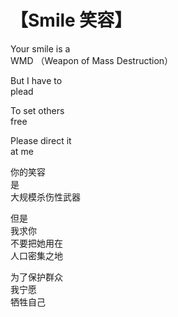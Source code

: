# 【Smile 笑容】

Your smile is a  
WMD （Weapon of Mass Destruction）
 
But I have to  
plead
 
To set others  
free
 
Please direct it  
at me

你的笑容  
是  
大规模杀伤性武器

但是  
我求你  
不要把她用在  
人口密集之地

为了保护群众  
我宁愿  
牺牲自己

